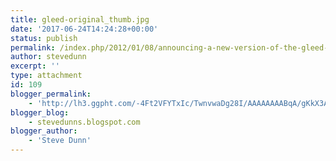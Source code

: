 ```yaml
---
title: gleed-original_thumb.jpg
date: '2017-06-24T14:24:28+00:00'
status: publish
permalink: /index.php/2012/01/08/announcing-a-new-version-of-the-gleed-2d-xna-tool/gleed-original_thumb-jpg
author: stevedunn
excerpt: ''
type: attachment
id: 109
blogger_permalink:
    - 'http://lh3.ggpht.com/-4Ft2VFYTxIc/TwnvwaDg28I/AAAAAAAABqA/gKkX3AiUDKY/gleed-original_thumb.jpg'
blogger_blog:
    - stevedunns.blogspot.com
blogger_author:
    - 'Steve Dunn'
---
```

<!DOCTYPE html PUBLIC "-//W3C//DTD HTML 4.0 Transitional//EN" "http://www.w3.org/TR/REC-html40/loose.dtd">
<?xml encoding="UTF-8">
